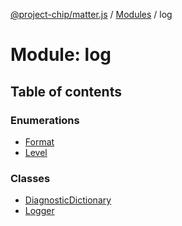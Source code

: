 [@project-chip/matter.js](../README.md) / [Modules](../modules.md) / log

# Module: log

## Table of contents

### Enumerations

- [Format](../enums/log.Format.md)
- [Level](../enums/log.Level.md)

### Classes

- [DiagnosticDictionary](../classes/log.DiagnosticDictionary.md)
- [Logger](../classes/log.Logger.md)
